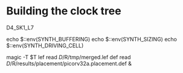 # Building the clock tree

D4_SK1_L7

echo $::env(SYNTH_BUFFERING)
echo $::env(SYNTH_SIZING)
echo $::env(SYNTH_DRIVING_CELL)

magic -T $T lef read $D/$R/tmp/merged.lef def read $D/$R/results/placement/picorv32a.placement.def &
